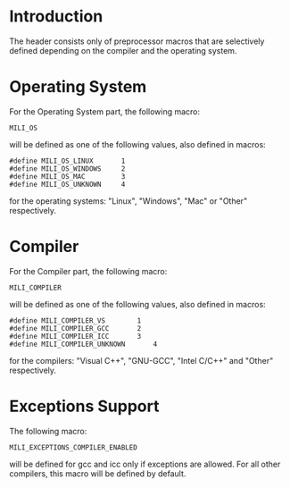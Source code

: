 # Introduction #
The header consists only of preprocessor macros that are selectively defined depending on the compiler and the operating system.

# Operating System #
For the Operating System part, the following macro:
```
MILI_OS
```
will be defined as one of the following values, also defined in macros:
```
#define MILI_OS_LINUX   	1
#define MILI_OS_WINDOWS 	2
#define MILI_OS_MAC     	3
#define MILI_OS_UNKNOWN 	4
```
for the operating systems: "Linux", "Windows", "Mac" or "Other" respectively.

# Compiler #
For the Compiler part, the following macro:
```
MILI_COMPILER
```
will be defined as one of the following values, also defined in macros:
```
#define MILI_COMPILER_VS		1
#define MILI_COMPILER_GCC		2
#define MILI_COMPILER_ICC		3
#define MILI_COMPILER_UNKNOWN		4
```
for the compilers: "Visual C++", "GNU-GCC", "Intel C/C++" and "Other" respectively.

# Exceptions Support #
The following macro:
```
MILI_EXCEPTIONS_COMPILER_ENABLED
```
will be defined for gcc and icc only if exceptions are allowed. For all other compilers, this macro will be defined by default.